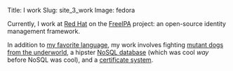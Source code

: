 Title: I work
Slug: site_3_work
Image: fedora

Currently, I work at [Red Hat](http://redhat.com)
on the [FreeIPA](http://freeipa.org) project:
an open-source identity management framework.

In addition to [my favorite language](http://python.org),
my work involves fighting [mutant dogs from the underworld](http://kerberos.org/software),
a hipster [NoSQL database](http://directory.fedoraproject.org) (which was cool *way* before NoSQL was cool),
and a [certificate system](http://pki.fedoraproject.org).

<!--I'm pretty happy, but if you are not satisfied with my current job, take a look at my CV.-->
